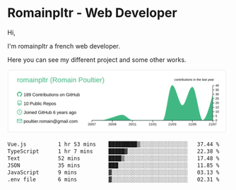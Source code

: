 # Romainpltr - Web Developer

Hi,

I'm romainpltr a french web developer.

Here you can see my different project and some other works.



[![](https://raw.githubusercontent.com/romainpltr/romainpltr/master/profile-summary-card-output/vue/0-profile-details.svg)](https://github.com/vn7n24fzkq/github-profile-summary-cards)

<!--START_SECTION:waka-->

```text
Vue.js          1 hr 53 mins    █████████▒░░░░░░░░░░░░░░░   37.44 %
TypeScript      1 hr 7 mins     █████▓░░░░░░░░░░░░░░░░░░░   22.38 %
Text            52 mins         ████▒░░░░░░░░░░░░░░░░░░░░   17.48 %
JSON            35 mins         ███░░░░░░░░░░░░░░░░░░░░░░   11.85 %
JavaScript      9 mins          ▓░░░░░░░░░░░░░░░░░░░░░░░░   03.13 %
.env file       6 mins          ▓░░░░░░░░░░░░░░░░░░░░░░░░   02.31 %
```

<!--END_SECTION:waka-->
